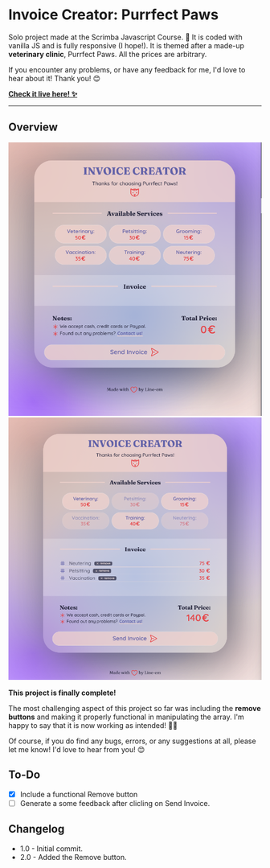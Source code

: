 # Invoice Creator: Purrfect Paws

Solo project made at the Scrimba Javascript Course. 🎉
It is coded with vanilla JS and is fully responsive (I hope!). It is themed after a made-up **veterinary clinic**, Purrfect Paws. All the prices are arbitrary.

If you encounter any problems, or have any feedback for me, I'd love to hear about it! Thank you! 😊

[**Check it live here! ✨**](https://line-em.github.io/invoice-creator-purrfect-paws/)

---

## Overview

![Screenshot](./images/screenshot.png)
![Screenshot](./images/screenshot2.png)

**This project is finally complete!**

The most challenging aspect of this project so far was including the **remove buttons** and making it properly functional in manipulating the array. I'm happy to say that it is now working as intended! 🥳✨

Of course, if you do find any bugs, errors, or any suggestions at all, please let me know! I'd love to hear from you! 😊

## To-Do

-   [x] Include a functional Remove button
-   [ ] Generate a some feedback after clicling on Send Invoice.

## Changelog

-   1.0 - Initial commit.
-   2.0 - Added the Remove button.
